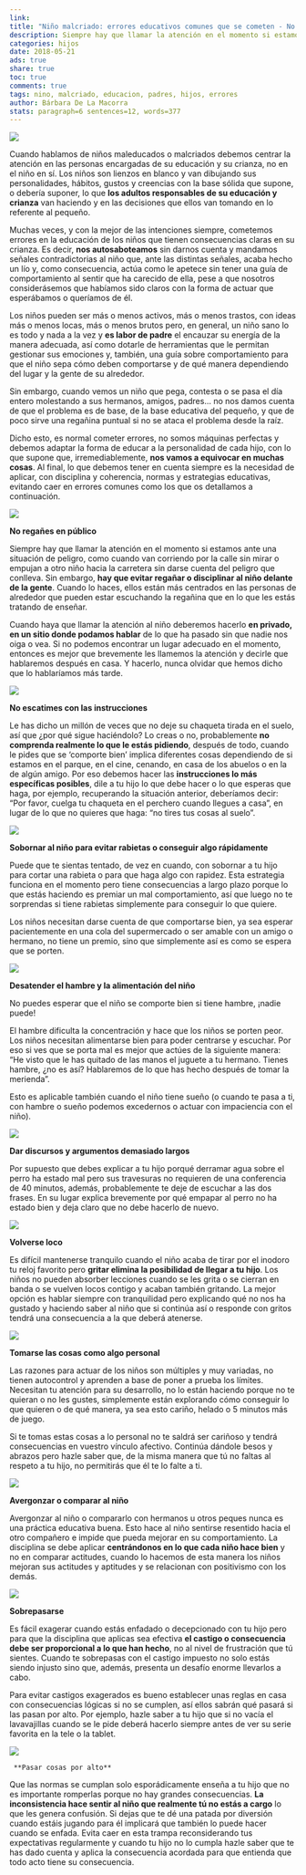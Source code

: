 ```yaml
---
link: 
title: "Niño malcriado: errores educativos comunes que se cometen - No regañes en público" 
description: Siempre hay que llamar la atención en el momento si estamos ante una situación de peligro, como cuando van corriendo por la calle sin mirar o empujan a otro n...
categories: hijos
date: 2018-05-21
ads: true
share: true
toc: true
comments: true
tags: nino, malcriado, educacion, padres, hijos, errores
author: Bárbara De La Macorra
stats: paragraph=6 sentences=12, words=377
---
```

![](http://familiasana.info/images/hijos/nino-travieso-c_0.jpg)

Cuando hablamos de niños maleducados o malcriados debemos centrar la atención en las personas encargadas de su educación y su crianza, no en el niño en sí. Los niños son lienzos en blanco y van dibujando sus personalidades, hábitos, gustos y creencias con la base sólida que supone, o debería suponer, lo que **los adultos responsables de su educación y crianza** van haciendo y en las decisiones que ellos van tomando en lo referente al pequeño.

Muchas veces, y con la mejor de las intenciones siempre, cometemos errores en la educación de los niños que tienen consecuencias claras en su crianza. Es decir, **nos autosaboteamos** sin darnos cuenta y mandamos señales contradictorias al niño que, ante las distintas señales, acaba hecho un lío y, como consecuencia, actúa como le apetece sin tener una guía de comportamiento al sentir que ha carecido de ella, pese a que nosotros considerásemos que habíamos sido claros con la forma de actuar que esperábamos o queríamos de él.

Los niños pueden ser más o menos activos, más o menos trastos, con ideas más o menos locas, más o menos brutos pero, en general, un niño sano lo es todo y nada a la vez y **es labor de padre** el encauzar su energía de la manera adecuada, así como dotarle de herramientas que le permitan gestionar sus emociones y, también, una guía sobre comportamiento para que el niño sepa cómo deben comportarse y de qué manera dependiendo del lugar y la gente de su alrededor.

Sin embargo, cuando vemos un niño que pega, contesta o se pasa el día entero molestando a sus hermanos, amigos, padres... no nos damos cuenta de que el problema es de base, de la base educativa del pequeño, y que de poco sirve una regañina puntual si no se ataca el problema desde la raíz.

Dicho esto, es normal cometer errores, no somos máquinas perfectas y debemos adaptar la forma de educar a la personalidad de cada hijo, con lo que supone que, irremediablemente, **nos vamos a equivocar en muchas cosas**. Al final, lo que debemos tener en cuenta siempre es la necesidad de aplicar, con disciplina y coherencia, normas y estrategias educativas, evitando caer en errores comunes como los que os detallamos a continuación.

![](http://familiasana.info/images/hijos/nino-madre-reganina-c.jpg)

 **No regañes en público**

Siempre hay que llamar la atención en el momento si estamos ante una situación de peligro, como cuando van corriendo por la calle sin mirar o empujan a otro niño hacia la carretera sin darse cuenta del peligro que conlleva. Sin embargo, **hay que evitar regañar o disciplinar al niño delante de la gente**. Cuando lo haces, ellos están más centrados en las personas de alrededor que pueden estar escuchando la regañina que en lo que les estás tratando de enseñar.

Cuando haya que llamar la atención al niño deberemos hacerlo **en privado, en un sitio donde podamos hablar** de lo que ha pasado sin que nadie nos oiga o vea. Si no podemos encontrar un lugar adecuado en el momento, entonces es mejor que brevemente les llamemos la atención y decirle que hablaremos después en casa. Y hacerlo, nunca olvidar que hemos dicho que lo hablaríamos más tarde.

![](http://familiasana.info/images/hijos/nina-ropa-armario-c.jpg)

 **No escatimes con las instrucciones**

Le has dicho un millón de veces que no deje su chaqueta tirada en el suelo, así que ¿por qué sigue haciéndolo? Lo creas o no, probablemente **no comprenda realmente lo que le estás pidiendo**, después de todo, cuando le pides que se ‘comporte bien’ implica diferentes cosas dependiendo de si estamos en el parque, en el cine, cenando, en casa de los abuelos o en la de algún amigo. Por eso debemos hacer las **instrucciones lo más específicas posibles**, dile a tu hijo lo que debe hacer o lo que esperas que haga, por ejemplo, recuperando la situación anterior, deberíamos decir: “Por favor, cuelga tu chaqueta en el perchero cuando llegues a casa”, en lugar de lo que no quieres que haga: “no tires tus cosas al suelo”.

![](http://familiasana.info/images/hijos/soborno-piruleta.jpg)

 **Sobornar al niño para evitar rabietas o conseguir algo rápidamente**

Puede que te sientas tentado, de vez en cuando, con sobornar a tu hijo para cortar una rabieta o para que haga algo con rapidez. Esta estrategia funciona en el momento pero tiene consecuencias a largo plazo porque lo que estás haciendo es premiar un mal comportamiento, así que luego no te sorprendas si tiene rabietas simplemente para conseguir lo que quiere.

Los niños necesitan darse cuenta de que comportarse bien, ya sea esperar pacientemente en una cola del supermercado o ser amable con un amigo o hermano, no tiene un premio, sino que simplemente así es como se espera que se porten.

![](http://familiasana.info/images/hijos/nina-comiendo-naranja.jpg)

 **Desatender el hambre y la alimentación del niño**

No puedes esperar que el niño se comporte bien si tiene hambre, ¡nadie puede!

El hambre dificulta la concentración y hace que los niños se porten peor. Los niños necesitan alimentarse bien para poder centrarse y escuchar. Por eso si ves que se porta mal es mejor que actúes de la siguiente manera: “He visto que le has quitado de las manos el juguete a tu hermano. Tienes hambre, ¿no es así? Hablaremos de lo que has hecho después de tomar la merienda”.

Esto es aplicable también cuando el niño tiene sueño (o cuando te pasa a ti, con hambre o sueño podemos excedernos o actuar con impaciencia con el niño).

![](http://familiasana.info/images/hijos/nina-aburrida-sofa-c.jpg)

 **Dar discursos y argumentos demasiado largos**

Por supuesto que debes explicar a tu hijo porqué derramar agua sobre el perro ha estado mal pero sus travesuras no requieren de una conferencia de 40 minutos, además, probablemente te deje de escuchar a las dos frases. En su lugar explica brevemente por qué empapar al perro no ha estado bien y deja claro que no debe hacerlo de nuevo.

![](http://familiasana.info/images/hijos/nino-madre-gritando.jpg)

 **Volverse loco**

Es difícil mantenerse tranquilo cuando el niño acaba de tirar por el inodoro tu reloj favorito pero **gritar elimina la posibilidad de llegar a tu hijo**. Los niños no pueden absorber lecciones cuando se les grita o se cierran en banda o se vuelven locos contigo y acaban también gritando. La mejor opción es hablar siempre con tranquilidad pero explicando qué no nos ha gustado y haciendo saber al niño que si continúa así o responde con gritos tendrá una consecuencia a la que deberá atenerse.

![](http://familiasana.info/images/hijos/nino-pesadop.jpg)

 **Tomarse las cosas como algo personal**

Las razones para actuar de los niños son múltiples y muy variadas, no tienen autocontrol y aprenden a base de poner a prueba los límites. Necesitan tu atención para su desarrollo, no lo están haciendo porque no te quieran o no les gustes, simplemente están explorando cómo conseguir lo que quieren o de qué manera, ya sea esto cariño, helado o 5 minutos más de juego.

Si te tomas estas cosas a lo personal no te saldrá ser cariñoso y tendrá consecuencias en vuestro vínculo afectivo. Continúa dándole besos y abrazos pero hazle saber que, de la misma manera que tú no faltas al respeto a tu hijo, no permitirás que él te lo falte a ti.

![](http://familiasana.info/images/hijos/nino-bueno-nino-malo-c.jpg)

 **Avergonzar o comparar al niño**

Avergonzar al niño o compararlo con hermanos u otros peques nunca es una práctica educativa buena. Esto hace al niño sentirse resentido hacia el otro compañero e impide que pueda mejorar en su comportamiento. La disciplina se debe aplicar **centrándonos en lo que cada niño hace bien** y no en comparar actitudes, cuando lo hacemos de esta manera los niños mejoran sus actitudes y aptitudes y se relacionan con positivismo con los demás.

![](http://familiasana.info/images/hijos/madre-reganando-c.jpg)

 **Sobrepasarse**

Es fácil exagerar cuando estás enfadado o decepcionado con tu hijo pero para que la disciplina que aplicas sea efectiva **el castigo o consecuencia debe ser proporcional a lo que han hecho**, no al nivel de frustración que tú sientes. Cuando te sobrepasas con el castigo impuesto no solo estás siendo injusto sino que, además, presenta un desafío enorme llevarlos a cabo.

Para evitar castigos exagerados es bueno establecer unas reglas en casa con consecuencias lógicas si no se cumplen, así ellos sabrán qué pasará si las pasan por alto. Por ejemplo, hazle saber a tu hijo que si no vacía el lavavajillas cuando se le pide deberá hacerlo siempre antes de ver su serie favorita en la tele o la tablet.

![](http://familiasana.info/images/hijos/nino-travieso-c_0.jpg)

     **Pasar cosas por alto**

Que las normas se cumplan solo esporádicamente enseña a tu hijo que no es importante romperlas porque no hay grandes consecuencias. **La inconsistencia hace sentir al niño que realmente tú no estás a cargo** lo que les genera confusión. Si dejas que te dé una patada por diversión cuando estáis jugando para él implicará que también lo puede hacer cuando se enfada. Evita caer en esta trampa reconsiderando tus expectativas regularmente y cuando tu hijo no lo cumpla hazle saber que te has dado cuenta y aplica la consecuencia acordada para que entienda que todo acto tiene su consecuencia.


